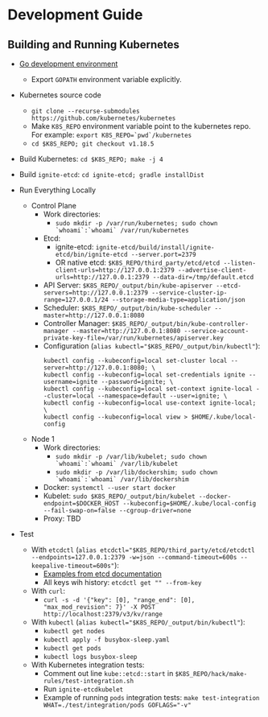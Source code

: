 # Development Guide

## Building and Running Kubernetes

- [Go development environment](https://golang.org/doc/install)
  - Export `GOPATH` environment variable explicitly.
  
- Kubernetes source code
  - `git clone --recurse-submodules https://github.com/kubernetes/kubernetes`
  - Make `K8S_REPO` environment variable point to the kubernetes repo. For example: 
    ```export K8S_REPO=`pwd`/kubernetes```
  - `cd $K8S_REPO; git checkout v1.18.5`
  
- Build Kubernetes: `cd $K8S_REPO; make -j 4`

- Build `ignite-etcd`: `cd ignite-etcd; gradle installDist`

- Run Everything Locally 
  - Control Plane
    - Work directories: 
      - ```sudo mkdir -p /var/run/kubernetes; sudo chown `whoami`:`whoami` /var/run/kubernetes```
    - Etcd: 
      - ignite-etcd: `ignite-etcd/build/install/ignite-etcd/bin/ignite-etcd --server.port=2379`
      - OR native etcd: `$K8S_REPO/third_party/etcd/etcd --listen-client-urls=http://127.0.0.1:2379 --advertise-client-urls=http://127.0.0.1:2379 --data-dir=/tmp/default.etcd` 
    - API Server: `$K8S_REPO/_output/bin/kube-apiserver --etcd-servers=http://127.0.0.1:2379 --service-cluster-ip-range=127.0.0.1/24 --storage-media-type=application/json`
    - Scheduler: `$K8S_REPO/_output/bin/kube-scheduler --master=http://127.0.0.1:8080`
    - Controller Manager: `$K8S_REPO/_output/bin/kube-controller-manager --master=http://127.0.0.1:8080 --service-account-private-key-file=/var/run/kubernetes/apiserver.key`
    - Configuration (`alias kubectl="$K8S_REPO/_output/bin/kubectl"`):
      ```shell script
      kubectl config --kubeconfig=local set-cluster local --server=http://127.0.0.1:8080; \
      kubectl config --kubeconfig=local set-credentials ignite --username=ignite --password=ignite; \
      kubectl config --kubeconfig=local set-context ignite-local --cluster=local --namespace=default --user=ignite; \
      kubectl config --kubeconfig=local use-context ignite-local; \
      kubectl config --kubeconfig=local view > $HOME/.kube/local-config
      ``` 
  - Node 1
    - Work directories: 
      - ```sudo mkdir -p /var/lib/kubelet; sudo chown `whoami`:`whoami` /var/lib/kubelet```
      - ```sudo mkdir -p /var/lib/dockershim; sudo chown `whoami`:`whoami` /var/lib/dockershim```
    - Docker: `systemctl --user start docker`
    - Kubelet: `sudo $K8S_REPO/_output/bin/kubelet --docker-endpoint=$DOCKER_HOST --kubeconfig=$HOME/.kube/local-config --fail-swap-on=false --cgroup-driver=none`
    - Proxy: TBD

- Test
  - With `etcdctl` (`alias etcdctl="$K8S_REPO/third_party/etcd/etcdctl --endpoints=127.0.0.1:2379 -w=json --command-timeout=600s --keepalive-timeout=600s"`):
    - [Examples from etcd documentation](https://etcd.io/docs/v3.4.0/dev-guide/interacting_v3/)
    - All keys wih history: `etcdctl get "" --from-key` 
  - With `curl`:
    - `curl -s -d '{"key": [0], "range_end": [0], "max_mod_revision": 7}' -X POST http://localhost:2379/v3/kv/range`
  - With `kubectl` (`alias kubectl="$K8S_REPO/_output/bin/kubectl"`):
    - `kubectl get nodes`
    - `kubectl apply -f busybox-sleep.yaml`    
    - `kubectl get pods`
    - `kubectl logs busybox-sleep`
  - With Kubernetes integration tests:
    - Comment out line `kube::etcd::start` in `$K8S_REPO/hack/make-rules/test-integration.sh`
    - Run `ignite-etcdkubelet` 
    - Example of running `pods` integration tests: `make test-integration WHAT=./test/integration/pods GOFLAGS="-v"`